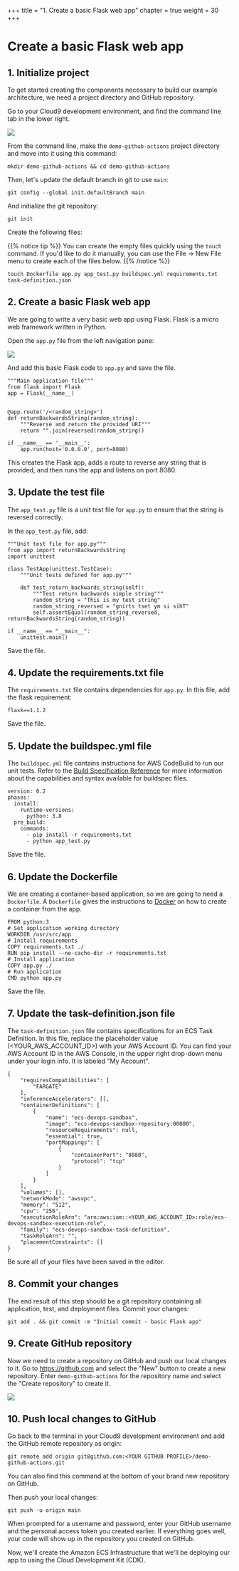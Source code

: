 +++
title = "1. Create a basic Flask web app"
chapter = true
weight = 30
+++

# Create a basic Flask web app

## 1. Initialize project

To get started creating the components necessary to build our example architecture, we need a project directory and GitHub repository.

Go to your Cloud9 development environment, and find the command line tab in the lower right.

![](/images/cloud9-command-line.png)

From the command line, make the `demo-github-actions` project directory and move into it using this command:

```
mkdir demo-github-actions && cd demo-github-actions
```

Then, let's update the default branch in git to use `main`:

```
git config --global init.defaultBranch main
```

And initialize the git repository:

``` 
git init
```

Create the following files:

{{% notice tip %}}
You can create the empty files quickly using the `touch` command. If you'd like to do it manually, you can use the File -> New File menu to create each of the files below.
{{% /notice %}}

```
touch Dockerfile app.py app_test.py buildspec.yml requirements.txt task-definition.json
```

## 2. Create a basic Flask web app

We are going to write a very basic web app using Flask. Flask is a micro web framework written in Python.

Open the `app.py` file from the left navigation pane:

![](/images/cloud9-open-file.png)

And add this basic Flask code to `app.py` and save the file.

```
"""Main application file"""
from flask import Flask
app = Flask(__name__)


@app.route('/<random_string>')
def returnBackwardsString(random_string):
    """Reverse and return the provided URI"""
    return "".join(reversed(random_string))

if __name__ == '__main__':
    app.run(host='0.0.0.0', port=8080)
```

This creates the Flask app, adds a route to reverse any string that is provided, and then runs the app and listens on port 8080.

## 3. Update the test file

The `app_test.py` file is a unit test file for `app.py` to ensure that the string is reversed correctly.

In the `app_test.py` file, add:

```
"""Unit test file for app.py"""
from app import returnBackwardsString
import unittest

class TestApp(unittest.TestCase):
    """Unit tests defined for app.py"""

    def test_return_backwards_string(self):
        """Test return backwards simple string"""
        random_string = "This is my test string"
        random_string_reversed = "gnirts tset ym si sihT"
        self.assertEqual(random_string_reversed, returnBackwardsString(random_string))

if __name__ == "__main__":
    unittest.main()
```

Save the file. 

## 4. Update the requirements.txt file

The `requirements.txt` file contains dependencies for `app.py`. In this file, add the flask requirement:

```
flask==1.1.2
```

Save the file. 

## 5. Update the buildspec.yml file

The `buildspec.yml` file contains instructions for AWS CodeBuild to run our unit tests. Refer to the [Build Specification Reference](https://docs.aws.amazon.com/codebuild/latest/userguide/build-spec-ref.html) for more information about the capabilities and syntax available for buildspec files.

```
version: 0.2
phases:
  install:
    runtime-versions:
      python: 3.8
  pre_build:
    commands:
      - pip install -r requirements.txt
      - python app_test.py
```

Save the file. 

## 6. Update the Dockerfile

We are creating a container-based application, so we are going to need a `Dockerfile`. A `Dockerfile` gives the instructions to [Docker](https://www.docker.com/) on how to create a container from the app.

```
FROM python:3
# Set application working directory
WORKDIR /usr/src/app
# Install requirements
COPY requirements.txt ./
RUN pip install --no-cache-dir -r requirements.txt
# Install application
COPY app.py ./
# Run application
CMD python app.py
```

Save the file. 

## 7. Update the task-definition.json file

The `task-definition.json` file contains specifications for an ECS Task Definition. In this file, replace the placeholder value (<YOUR_AWS_ACCOUNT_ID>) with your AWS Account ID. You can find your AWS Account ID in the AWS Console, in the upper right drop-down menu under your login info. It is labeled "My Account".

```
{
    "requiresCompatibilities": [
        "FARGATE"
    ],
    "inferenceAccelerators": [],
    "containerDefinitions": [
        {
            "name": "ecs-devops-sandbox",
            "image": "ecs-devops-sandbox-repository:00000",
            "resourceRequirements": null,
            "essential": true,
            "portMappings": [
                {
                    "containerPort": "8080",
                    "protocol": "tcp"
                }             
            ]
        }
    ],
    "volumes": [],
    "networkMode": "awsvpc",
    "memory": "512",
    "cpu": "256",
    "executionRoleArn": "arn:aws:iam::<YOUR_AWS_ACCOUNT_ID>:role/ecs-devops-sandbox-execution-role",
    "family": "ecs-devops-sandbox-task-definition",
    "taskRoleArn": "",
    "placementConstraints": []
}
```

Be sure all of your files have been saved in the editor.

## 8. Commit your changes

The end result of this step should be a git repository containing all application, test, and deployment files. Commit your changes:

```
git add . && git commit -m "Initial commit - basic Flask app"
```

## 9. Create GitHub repository

Now we need to create a repository on GitHub and push our local changes to it. Go to https://github.com and select the "New" button to create a new repository. Enter `demo-github-actions` for the repository name and select the "Create repository" to create it.

![](/images/create-github-repo.png)

## 10. Push local changes to GitHub

Go back to the terminal in your Cloud9 development environment and add the GitHub remote repository as origin:

```
git remote add origin git@github.com:<YOUR GITHUB PROFILE>/demo-github-actions.git
```

You can also find this command at the bottom of your brand new repository on GitHub.

Then push your local changes:

```
git push -u origin main
```

When prompted for a username and password, enter your GitHub username and the personal access token you created earlier. If everything goes well, your code will show up in the repository you created on GitHub.

Now, we'll create the Amazon ECS Infrastructure that we'll be deploying our app to using the Cloud Development Kit (CDK).
